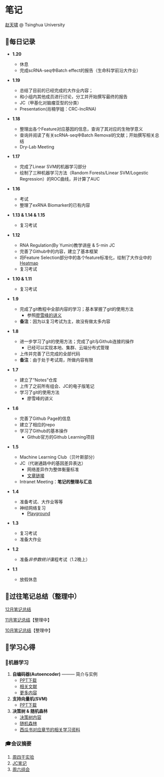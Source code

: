 # 笔记

[赵天啸](https://github.com/tsinghua-ZTX/) @ Tsinghua University

## 📖**每日记录**
- **1.20**
   - 休息
   - 完成scRNA-seq中Batch effect的报告（生命科学前沿大作业）

- **1.19**
   - 总结了目前的已经完成的大作业内容；
   - 和小组内其他成员进行讨论，分工并开始撰写最终的报告
   - JC（甲基化对脑瘤亚型的分类）
   - Presentation(肖楠学姐：CRC-lncRNA)

- **1.18**
   - 整理出各个Feature对应基因的信息，查询了其对应的生物学意义
   - 查询并阅读了有关scRNA-seq中Batch Removal的文献；开始撰写相关总结
   - Dry-Lab Meeting

- **1.17**
   - 完成了Linear SVM的机器学习部分
   - 绘制了三种机器学习方法（Random Forests/Linear SVM/Logestic Regression）的ROC曲线，并计算了AUC

- **1.16**
   - 考试
   - 整理了exRNA Biomarker的已有内容

- **1.13 & 1.14 & 1.15**
   - 复习考试

- **1.12**
   - RNA Regulation(By Yumin)教学讲座 & 5-min JC
   - 完善了Github中的内容，建立了基本框架
   - 将Feature Selection部分中的各个feature标准化，绘制了大作业中的[Heatmap](https://github.com/tsinghua-ZTX/Bioinfos/blob/master/pipeline/Output/final_heatmap.pdf)
   - 复习考试

- **1.10 & 1.11**
   - 复习考试

- **1.9**
   - 完成了git教程中全部内容的学习；基本掌握了git的使用方法
      - 参照[廖雪峰的讲义](https://www.liaoxuefeng.com/wiki/0013739516305929606dd18361248578c67b8067c8c017b000)
   - **备注**：因为以复习考试为主，故没有做太多内容

- **1.8**
   - 进一步学习了git的使用方法；完成了git与Github连接的操作
      - 已经可以实现本地、集群、云端分布式管理
   - 上传并完善了已完成的全部代码
   - **备注**：由于处于考试周，所做内容有限

- **1.7**
   - 建立了“Notes”仓库
   - 上传了之前所有组会、JC的电子版笔记
   - 学习了git的使用方法
      - 廖雪峰的讲义

- **1.6**
   - 完善了Github Page的信息
   - 建立了相应的repo
   - 学习了Github的基本操作
      - Github官方的Github Learning项目

- **1.5**
   - Machine Learning Club（贝叶斯部分）
   - JC（代谢通路中的基因差异表达）
      - 网络差异作为整体衡量标准
      - [文章链接](https://cloud.tsinghua.edu.cn/lib/5c9aa4b1-facf-4466-9b74-81a0fe5678da/file/2.Literature%20Reading/Journal%20Club/2018.12.29/Binbin/Rosario%20et%20al.%20-%202018%20-%20Pan-cancer%20analysis%20of%20transcriptional%20metabolic%20d.pdf)
   - Intranet Meeting：**笔记的整理与汇总**

- **1.4**
   - 准备考试、大作业等等
   - 神经网络复习
      - [Playground](http://playground.tensorflow.org)

- **1.3**
   - 复习考试
   - 准备大作业

- **1.2** 
   - 准备*非参数统计*课程考试（1.2晚上）

- **1.1**
   - 放假休息

## 💾过往笔记总结（整理中）

[12月笔记总结](https://github.com/tsinghua-ZTX/Notes/blob/master/Log_1812.md)

[11月笔记总结](https://github.com/tsinghua-ZTX/Notes/blob/master/Log_1811.md)【整理中】

[10月笔记总结](https://github.com/tsinghua-ZTX/Notes/blob/master/Log_1810.md)【整理中】

## 🚩学习心得
### 🤖机器学习
1. **自编码器(Autoencoder)** ——— 简介与实例
   - [PPT下载](https://github.com/tsinghua-ZTX/Notes/blob/master/MachineLearning/JC_12.22.pptx?raw=true)
   - [相关文献](https://cloud.tsinghua.edu.cn/lib/5c9aa4b1-facf-4466-9b74-81a0fe5678da/file/2.Literature%20Reading/Journal%20Club/2018.12.15/Binbin/Lopez%20et%20al.%20-%202018%20-%20Deep%20generative%20modeling%20for%20single-cell%20transcrip.pdf)
   - [更多内容](https://github.com/tsinghua-ZTX/Notes/MachineLearning)
2. **支持向量机(SVM)**
   - [PPT下载](https://cloud.tsinghua.edu.cn/lib/5c9aa4b1-facf-4466-9b74-81a0fe5678da/file/2.Literature%20Reading/Journal%20Club/2018.12.22/SVM.pptx?dl=1)
3. **决策树 & 随机森林**
   - [决策树内容](https://github.com/tsinghua-ZTX/Notes/blob/master/Sat.%20Group%20Meeting/12.15%20Decison%20Tree.md)
   - [随机森林](https://github.com/tsinghua-ZTX/Notes/blob/master/Sat.%20Group%20Meeting/12.29%20Random%20Forest.md)
   - [西瓜书对应章节的相关学习资料](https://blog.csdn.net/black_shuang/article/details/80666520)


### 🎓会议摘要
1. [周四干实验](https://github.com/tsinghua-ZTX/Notes/tree/master/Dry%20Lab.%20Meeting)
2. [JC笔记](https://github.com/tsinghua-ZTX/Notes/tree/master/Journal%20Club)
3. [周六组会](https://github.com/tsinghua-ZTX/Notes/tree/master/Sat.%20Group%20Meeting)

